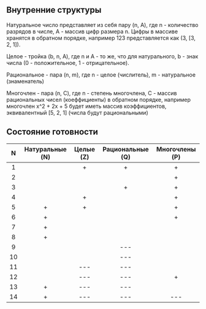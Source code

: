 ## Внутренние структуры

Натуральное число представляет из себя пару (n, A), где n - количество разрядов в числе, A - массив цифр размера n.
Цифры в массиве хранятся в обратном порядке, например 123 представляется как (3, [3, 2, 1]).

Целое - тройка (b, n, A), где n и A - то же, что для натурального, b - знак числа (0 - положительное, 1 - 
отрицательное).

Рациональное - пара (n, m), где n - целое (числитель), m - натуральное (знаменатель)

Многочлен - пара (n, C), где n - степень многочлена, С - массив рациональных чисел (коеффициенты) в обратном порядке,
например многочлен x^2 + 2x + 5 будет иметь массив коэффициентов, эквивалентный [5, 2, 1] (числа будут рациональными)

## Состояние готовности
| N | Натуральные (N) | Целые (Z) | Рациональные (Q) | Многочлены (P) |
|:-:|:---------------:|:---------:|:----------------:|:--------------:|
| 1 |                 |    +      |        +         |      +         |
| 2 |                 |           |                  |      +         |
| 3 |                 |           |        +         |      +         |
| 4 |                 |    +      |                  |      +         |
| 5 |       +         |    +      |                  |      +         |
| 6 |       +         |           |                  |      +         |
| 7 |       +         |           |                  |                |
| 8 |       +         |           |                  |                |
| 9 |                 |           |       ---        |                |
| 10|                 |           |       ---        |                |
| 11|                 |   ---     |       ---        |                |
| 12|                 |   ---     |       ---        |      +         |
| 13|       +         |   ---     |       ---        |                |
| 14|       +         |   ---     |       ---        |     ---        |
